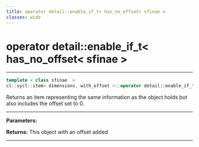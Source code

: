 ```yaml
---
title: operator detail::enable_if_t< has_no_offset< sfinae >
classes: wide
---
```

# operator detail::enable_if_t< has_no_offset< sfinae >

---

```cpp
template < class sfinae  >
cl::sycl::item< dimensions, with_offset >::operator detail::enable_if_t< has_no_offset< sfinae >()
```


Returns an item representing the same information as the object holds but also includes the offset set to 0. 


---
**Parameters:**

**Returns:** This object with an offset added 

---
